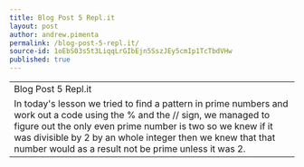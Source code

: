 ```yaml
---
title: Blog Post 5 Repl.it
layout: post
author: andrew.pimenta
permalink: /blog-post-5-repl.it/
source-id: 1oEbS03s5t3LiqqLrGIbEjn5SszJEy5cmIp1TcTbdVHw
published: true
---
```

<table>
  <tr>
    <td>Blog Post 5 Repl.it</td>
  </tr>
  <tr>
    <td>In today's lesson we tried to find a pattern in prime numbers and work out a code using the % and the // sign, we managed to figure out the only even prime number is two so we knew if it was divisible by 2 by an whole integer then we knew that that number would as a result not be prime unless it was 2.</td>
  </tr>
</table>


